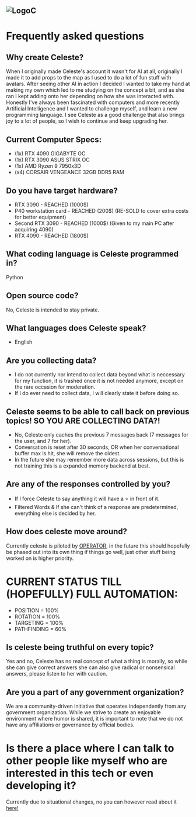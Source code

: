 ![LogoC](https://github.com/user-attachments/assets/56287918-48d2-436f-89ae-d1aab036c8b1)
---
# Frequently asked questions
## Why create Celeste?
When I originally made Celeste's account it wasn't for AI at all, originally I made it to add props to the map as I used to do a lot of fun stuff with avatars.
After seeing other AI in action I decided I wanted to take my hand at making my own which led to me studying on the concept a bit, and as she ran I kept adding onto her depending on how she was
interacted with. Honestly I've always been fascinated with computers and more recently Artificial Intelligence and I wanted to challenge myself, and learn a new programming language.
I see Celeste as a good challenge that also brings joy to a lot of people, so I wish to continue and keep upgrading her.

## Current Computer Specs:
* (1x) RTX 4090 GIGABYTE OC
* (1x) RTX 3090 ASUS STRIX OC
* (1x) AMD Ryzen 9 7950x3D
* (x4) CORSAIR VENGEANCE 32GB DDR5 RAM

## Do you have target hardware?
* RTX 3090 - REACHED (1000$)
* P40 workstation card - REACHED (200$) (RE-SOLD to cover extra costs for better equipment)
* Second RTX 3090 - REACHED (1000$) (Given to my main PC after acquiring 4090)
* RTX 4090 - REACHED (1800$)

## What coding language is Celeste programmed in?
Python

## Open source code?
No, Celeste is intended to stay private.

## What languages does Celeste speak?
* English

## Are you collecting data?
* I do not currently nor intend to collect data beyond what is neccessary for my function, it is trashed once it is not needed anymore, except on the rare occasion for moderation.
* If I do ever need to collect data, I will clearly state it before doing so.

## Celeste seems to be able to call back on previous topics! SO YOU ARE COLLECTING DATA?!
* No, Celeste only caches the previous 7 messages back (7 messages for the user, and 7 for her).
* Conversation is reset after 30 seconds, OR when her conversational buffer max is hit, she will remove the oldest.
* In the future she may remember more data across sessions, but this is not training this is a expanded memory backend at best.

## Are any of the responses controlled by you?
* If I force Celeste to say anything it will have a ⭐ in front of it.
* Filtered Words & If she can't think of a response are predetermined, everything else is decided by her.

## How does celeste move around?
Currently celeste is piloted by [OPERATOR](https://vrchat.com/home/user/usr_7c33f68c-4461-41d7-9280-6b4fbe4117d0), in the future this should
hopefully be phased out into its own thing if things go well, just other stuff being worked on is higher priority.

# CURRENT STATUS TILL (HOPEFULLY) FULL AUTOMATION:
* POSITION = 100%
* ROTATION = 100%
* TARGETING = 100%
* PATHFINDING = 60%

## Is celeste being truthful on every topic?
Yes and no, Celeste has no real concept of what a thing is morally, so while she can give correct answers she can also give radical or nonsensical answers, please listen to her with caution.

## Are you a part of any government organization?
We are a community-driven initiative that operates independently from any government organization. While we strive to create an enjoyable environment where humor is shared, it is important to note that we do not have any affiliations or governance by official bodies.

# Is there a place where I can talk to other people like myself who are interested in this tech or even developing it?
Currently due to situational changes, no you can however read about it [here!](https://docs.google.com/document/d/1ZTj7R4eupfsqX0RKKWAiGdhBfV0ZcSjiGK1Z4LnNlz4/edit)
